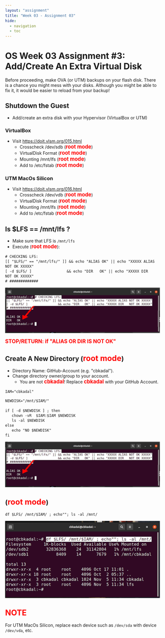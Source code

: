 ```yaml
---
layout: "assignment"
title: "Week 03 - Assignment 03"
hide:
  - navigation
  - toc
---
```


# OS Week 03 Assignment #3: Add/Create An Extra Virtual Disk

Before proceeding, make OVA (or UTM) backups on your flash disk. There is a chance you might mess with your disks. Although you might be able to fix it, it would be easier to reload from your backup!

## Shutdown the Guest

* Add/create an extra disk with your Hypervisor (VirtualBox or UTM)

### VirtualBox
* Visit <https://doit.vlsm.org/015.html>
    * Crosscheck /dev/sdb (<span style="color:red; font-weight:bold; font-size:larger;">root mode</span>)
    * VirtualDisk Format  (<span style="color:red; font-weight:bold; font-size:larger;">root mode</span>)
    * Mounting /mnt/lfs   (<span style="color:red; font-weight:bold; font-size:larger;">root mode</span>)
    * Add to /etc/fstab   (<span style="color:red; font-weight:bold; font-size:larger;">root mode</span>)

### UTM MacOs Silicon
* Visit <https://doit.vlsm.org/016.html>
    * Crosscheck /dev/vdb (<span style="color:red; font-weight:bold; font-size:larger;">root mode</span>)
    * VirtualDisk Format  (<span style="color:red; font-weight:bold; font-size:larger;">root mode</span>)
    * Mounting /mnt/lfs   (<span style="color:red; font-weight:bold; font-size:larger;">root mode</span>)
    * Add to /etc/fstab   (<span style="color:red; font-weight:bold; font-size:larger;">root mode</span>)

## Is $LFS == /mnt/lfs ?

* Make sure that LFS is `/mnt/lfs`
* Execute (<span style="color:red; font-weight:bold; font-size:larger;">root mode</span>):

```plaintext
# CHECKING LFS:
[[ "$LFS/" == "/mnt/lfs/" ]] && echo "ALIAS OK" || echo "XXXXX ALIAS NOT OK XXXXX"
[ -d $LFS/ ]                && echo "DIR   OK" || echo "XXXXX DIR   NOT OK XXXXX"
# #############
```

![Screenshot](../assets/images/W03/03/Y3-00.jpg)

<span style="color:red; font-weight:bold; font-size:larger;">
STOP/RETURN: if "ALIAS OR DIR IS NOT OK"</span>

## Create A New Directory (<span style="color:red; font-weight:bold; font-size:larger;">root mode</span>)
* Directory Name: GitHub-Account (e.g. "cbkadal").
* Change directory owner/group to your account.
  * You are not <span style="color:red; font-weight:bold; font-size:larger;">cbkadal</span>! Replace <span style="color:red; font-weight:bold; font-size:larger;">cbkadal</span> with your GitHub Account.

```plaintext
IAM="cbkadal"
```

```plaintext
NEWDISK="/mnt/$IAM/"

if [ -d $NEWDISK ] ; then
   chown -vR  $IAM:$IAM $NEWDISK
   ls -al $NEWDISK
else
   echo "NO $NEWDISK"
fi
```

![Screenshot](../assets/images/W03/03/Y3-00.jpg)

## (<span style="color:red; font-weight:bold; font-size:larger;">root mode</span>)

```plaintext
df $LFS/ /mnt/$IAM/ ; echo""; ls -al /mnt/
```

![Screenshot](../assets/images/W03/03/Y3-02.jpg)

## <span style="color:red; font-weight:bold; font-size:larger;">NOTE</span>

For UTM MacOs Silicon, replace each device such as `/dev/sda` with device `/dev/vda`, etc.